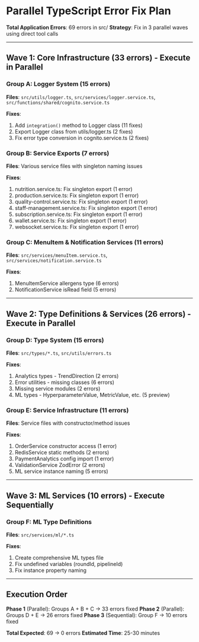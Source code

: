 # Parallel TypeScript Error Fix Plan

**Total Application Errors**: 69 errors in src/
**Strategy**: Fix in 3 parallel waves using direct tool calls

---

## Wave 1: Core Infrastructure (33 errors) - Execute in Parallel

### Group A: Logger System (15 errors)

**Files**: `src/utils/logger.ts`, `src/services/logger.service.ts`, `src/functions/shared/cognito.service.ts`

**Fixes**:

1. Add `integration()` method to Logger class (11 fixes)
2. Export Logger class from utils/logger.ts (2 fixes)
3. Fix error type conversion in cognito.service.ts (2 fixes)

### Group B: Service Exports (7 errors)

**Files**: Various service files with singleton naming issues

**Fixes**:

1. nutrition.service.ts: Fix singleton export (1 error)
2. production.service.ts: Fix singleton export (1 error)
3. quality-control.service.ts: Fix singleton export (1 error)
4. staff-management.service.ts: Fix singleton export (1 error)
5. subscription.service.ts: Fix singleton export (1 error)
6. wallet.service.ts: Fix singleton export (1 error)
7. websocket.service.ts: Fix singleton export (1 error)

### Group C: MenuItem & Notification Services (11 errors)

**Files**: `src/services/menuItem.service.ts`, `src/services/notification.service.ts`

**Fixes**:

1. MenuItemService allergens type (6 errors)
2. NotificationService isRead field (5 errors)

---

## Wave 2: Type Definitions & Services (26 errors) - Execute in Parallel

### Group D: Type System (15 errors)

**Files**: `src/types/*.ts`, `src/utils/errors.ts`

**Fixes**:

1. Analytics types - TrendDirection (2 errors)
2. Error utilities - missing classes (6 errors)
3. Missing service modules (2 errors)
4. ML types - HyperparameterValue, MetricValue, etc. (5 preview)

### Group E: Service Infrastructure (11 errors)

**Files**: Service files with constructor/method issues

**Fixes**:

1. OrderService constructor access (1 error)
2. RedisService static methods (2 errors)
3. PaymentAnalytics config import (1 error)
4. ValidationService ZodError (2 errors)
5. ML service instance naming (5 errors)

---

## Wave 3: ML Services (10 errors) - Execute Sequentially

### Group F: ML Type Definitions

**Files**: `src/services/ml/*.ts`

**Fixes**:

1. Create comprehensive ML types file
2. Fix undefined variables (roundId, pipelineId)
3. Fix instance property naming

---

## Execution Order

**Phase 1** (Parallel): Groups A + B + C → 33 errors fixed
**Phase 2** (Parallel): Groups D + E → 26 errors fixed
**Phase 3** (Sequential): Group F → 10 errors fixed

**Total Expected**: 69 → 0 errors
**Estimated Time**: 25-30 minutes
